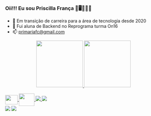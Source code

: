 ### Oii!!! Eu sou Priscilla França 👋🖥️🙋🏻‍♀️

 - 🚀 Em transição de carreira para a área de tecnologia desde 2020
 - 🌱 Fui aluna de Backend no Reprograma turma On16
 - 📫 primariafc@gmail.com


<div align="center">
  <a href="https://linkedin.com/in/priscillamfcorreia">
  <img height="150em" src="https://github-readme-stats.vercel.app/api?username=priscilla05&show_icons=true&theme=moltack&include_all_commits=true&count_private=true"/>
  <img height="150em" src="https://github-readme-stats.vercel.app/api/top-langs/?username=priscilla05&layout=compact&langs_count=7&theme=moltack"/>
</div>
 <div style="display: inline_block"><br>
    <img align="center" height="30" width="40" <img src="https://cdn.jsdelivr.net/gh/devicons/devicon/icons/intellij/intellij-original.svg" />
    <img align="center" height="40" width="50" <img src="https://cdn.jsdelivr.net/gh/devicons/devicon/icons/java/java-original-wordmark.svg" />
   <img src="https://img.shields.io/badge/JavaScript-323330?style=for-the-badge&logo=javascript&logoColor=F7DF1E" />
  
   <img src="https://img.shields.io/badge/Node.js-43853D?style=for-the-badge&logo=node.js&logoColor=white" />
</div>  
  
   <div>
   <a href="https://linkedin.com/in/priscillamfcorreia"><img src="https://img.shields.io/badge/-LinkedIn-%230077B5?style=for-the-badge&logo=linkedin&logoColor=white"></a> 
      <a href= "https://www.instagram.com/pris.mfc/" target="_blank"><img src="https://img.shields.io/badge/-Instagram-%23E4405F?style=for-the-badge&logo=instagram&logoColor=white"></a>
     </div>
          
          
